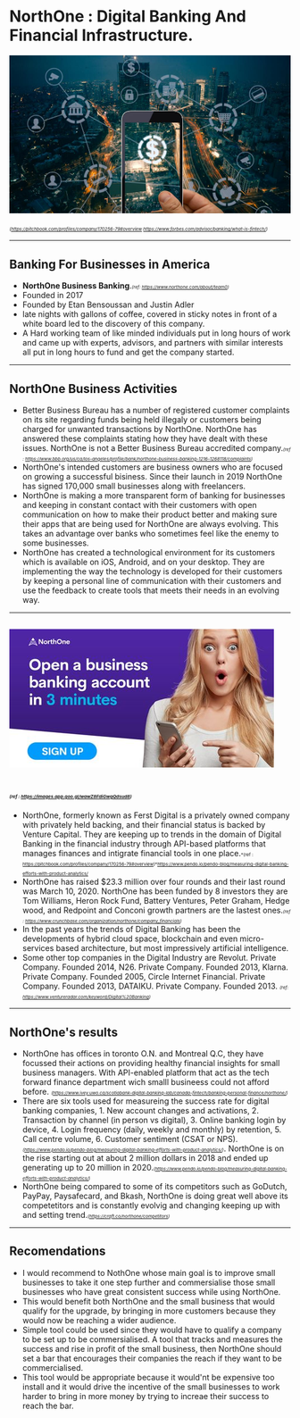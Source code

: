 # NorthOne : Digital Banking And Financial Infrastructure.
![alt text](Images/image_1.jpg)

*<span style="font-size:8px">(https://pitchbook.com/profiles/company/170256-79#overview https://www.forbes.com/advisor/banking/what-is-fintech/)</span>*

---

## Banking For Businesses in America
* **NorthOne Business Banking**.<span style="font-size:8px">*(ref: https://www.northone.com/about/team0)*</span>
* Founded in 2017
* Founded by Etan Bensoussan and Justin Adler
* late nights with gallons of coffee, covered in sticky notes in front of a white board led to the discovery of this company.
* A Hard working team of like minded individuals put in long hours of work and came up with experts, advisors, and partners with similar interests all put in long hours to fund and get the company started.
---

## NorthOne Business Activities
* Better Business Bureau has a number of registered customer complaints on its site regarding funds being held illegaly or customers being charged for unwanted transactions by NorthOne. NorthOne has answered these complaints stating how they have dealt with these issues. NorthOne is not a Better Business Bureau accredited company.<span style="font-size:8px">*(ref : https://www.bbb.org/us/ca/los-angeles/profile/bank/northone-business-banking-1216-1268118/complaints)*</span>
* NorthOne's intended customers are business owners who are focused on growing a successful bisiness. Since their launch in 2019 NorthOne has signed 170,000 small businesses along with freelancers.
* NorthOne is making a more transparent form of banking for businesses and keeping in constant contact with their customers with open communication on how to make their product better and making sure their apps that are being used for NorthOne are always evolving. This takes an advantage over banks who sometimes feel like the enemy to some businesses.
* NorthOne has created a technological environment for its customers which is available on iOS, Android, and on your desktop. They are implementing the way the technology is developed for their customers by keeping a personal line of communication with their customers and use the feedback to create tools that meets their needs in an evolving way.
---

## ![alt text](Images/image_3.jpg)
<span style="font-size:8px">*(ref : https://images.app.goo.gl/wawZ8FdiGwgQdsud8)*</span>
---
* NorthOne, formerly known as Ferst Digital is a privately owned company with privately held backing, and their financial status is backed by Venture Capital. They are keeping up to trends in the domain of Digital Banking in the financial industry through API-based platforms that manages finances and intigrate financial tools in one place.<span style="font-size:8px">*(ref : https://pitchbook.com/profiles/company/170256-79#overview)*https://www.pendo.io/pendo-blog/measuring-digital-banking-efforts-with-product-analytics/
* NorthOne has raised $23.3 million over four rounds and their last round was March 10, 2020. NorthOne has been funded by 8 investors they are Tom Williams, Heron Rock Fund, Battery Ventures, Peter Graham, Hedge wood, and Redpoint and Conconi growth partners are the lastest ones.<span style="font-size:8px">*(ref : https://www.crunchbase.com/organization/northone/company_financials)*</span>
* In the past years the trends of Digital Banking has been the developments of hybrid cloud space, blockchain and even micro-services based architecture, but most impressively artificial intelligence.
* Some other top companies in the Digital Industry are Revolut. Private Company. Founded 2014, N26. Private Company. Founded 2013, Klarna. Private Company. Founded 2005, Circle Internet Financial. Private Company. Founded 2013, DATAIKU. Private Company. Founded 2013. <span style="font-size:8px">*(ref: https://www.ventureradar.com/keyword/Digital%20Banking)*</span>
---
## NorthOne's results
* NorthOne has offices in toronto O.N. and Montreal Q.C, they have focussed their actions on providing healthy financial insights for small business managers. With API-enabled platform that act as the tech forward finance department wich smalll busineess could not afford before. <span style="font-size:8px">*(https://www.ivey.uwo.ca/scotiabank-digital-banking-lab/canada-fintech/banking-personal-finance/northone/)*</span>
*  There are six tools used for measureing the success rate for digital banking companies, 1. New account changes and activations, 2. Transaction by channel (in person vs digital), 3. Online banking login by device, 4. Login frequency (daily, weekly and monthly) by retention, 5. Call centre volume, 6. Customer sentiment (CSAT or NPS).<span style="font-size:8px">*(https://www.pendo.io/pendo-blog/measuring-digital-banking-efforts-with-product-analytics/)*</span>. NorthOne is on the rise starting out at about 2 million dollars in 2018 and ended up generating up to 20 million in 2020.<span style="font-size:8px">*(https://www.pendo.io/pendo-blog/measuring-digital-banking-efforts-with-product-analytics/)*</span>
* NorthOne being compared to some of its competitors such as GoDutch, PayPay, Paysafecard, and Bkash, NorthOne is doing great well above its competetitors and is constantly evolvig and changing keeping up with and setting trend.<span style="font-size:8px">*(https://craft.co/northone/competitors)*</span>
---
## Recomendations
* I would recommend to NothOne whose main goal is to improve small businesses to take it one step further and commersialise those small businesses who have great consistent success while using NorthOne.
* This would benefit both NorthOne and the small business that would qualify for the upgrade, by bringing in more customers because they would now be reaching a wider audience.
* Simple tool could be used since they would have to qualify a company to be set up to be commersialised. A tool that tracks and measures the success and rise in profit of the small business, then NorthOne should set a bar that encourages their companies the reach if they want to be commercialised.
* This tool would be appropriate because it would'nt be expensive too install and it would drive the incentive of the small businesses to work harder to bring in more money by trying to increae their success to reach the bar.


